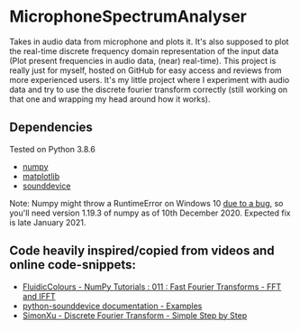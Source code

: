 # MicrophoneSpectrumAnalyser
Takes in audio data from microphone and plots it. It's also supposed to plot the real-time discrete frequency domain representation of the input data (Plot present frequencies in audio data, (near) real-time).
This project is really just for myself, hosted on GitHub for easy access and reviews from more experienced users. It's my little project where I experiment with audio data and try to use the discrete fourier transform correctly (still working on that one and wrapping my head around how it works).

## Dependencies
Tested on Python 3.8.6
- [numpy](https://pypi.org/project/numpy/)
- [matplotlib](https://pypi.org/project/matplotlib/)
- [sounddevice](https://pypi.org/project/sounddevice/)

Note: Numpy might throw a RuntimeError on Windows 10 [due to a bug](https://developercommunity.visualstudio.com/content/problem/1207405/fmod-after-an-update-to-windows-2004-is-causing-a.html#:~:text=My%20current%20expectation%20is%20that%20this%20will%20be%20able%20to%20be%20released%20near%20the%20end%20of%20January%202021.), so you'll need version 1.19.3 of numpy as of 10th December 2020. Expected fix is late January 2021.

## Code heavily inspired/copied from videos and online code-snippets:
- [FluidicColours - NumPy Tutorials : 011 : Fast Fourier Transforms - FFT and IFFT](https://www.youtube.com/watch?v=su9YSmwZmPg&t=511s&ab_channel=FluidicColours)
- [python-sounddevice documentation - Examples](https://python-sounddevice.readthedocs.io/en/0.3.14/examples.html#plot-microphone-signal-s-in-real-time)
- [SimonXu - Discrete Fourier Transform - Simple Step by Step](https://www.youtube.com/watch?v=mkGsMWi_j4Q&t=508s&ab_channel=SimonXu)
